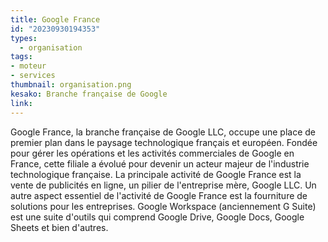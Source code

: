 ```yaml
---
title: Google France
id: "20230930194353"
types:
  - organisation
tags:
- moteur
- services
thumbnail: organisation.png 
kesako: Branche française de Google
link:
---
```


Google France, la branche française de Google LLC, occupe une place de premier plan dans le paysage technologique français et européen. Fondée pour gérer les opérations et les activités commerciales de Google en France, cette filiale a évolué pour devenir un acteur majeur de l'industrie technologique française. 
La principale activité de Google France est la vente de publicités en ligne, un pilier de l'entreprise mère, Google LLC. 
Un autre aspect essentiel de l'activité de Google France est la fourniture de solutions pour les entreprises. Google Workspace (anciennement G Suite) est une suite d'outils qui comprend Google Drive, Google Docs, Google Sheets et bien d'autres.